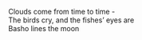 Clouds come from time to time -    
The birds cry, and the fishes’ eyes are     
Basho lines the moon    

